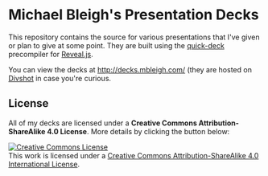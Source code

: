 # Michael Bleigh's Presentation Decks

This repository contains the source for various presentations that
I've given or plan to give at some point. They are built using the
[quick-deck](https://github.com/divshot/quick-deck) precompiler
for [Reveal.js](http://lab.hakim.se/reveal-js/).

You can view the decks at http://decks.mbleigh.com/ (they are hosted
on [Divshot](http://www.divshot.com) in case you're curious.

## License

All of my decks are licensed under a **Creative Commons
Attribution-ShareAlike 4.0 License**. More details by clicking the
button below:

<a rel="license" href="http://creativecommons.org/licenses/by-sa/4.0/"><img alt="Creative Commons License" style="border-width:0" src="http://i.creativecommons.org/l/by-sa/4.0/88x31.png" /></a><br />This work is licensed under a <a rel="license" href="http://creativecommons.org/licenses/by-sa/4.0/">Creative Commons Attribution-ShareAlike 4.0 International License</a>.
